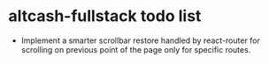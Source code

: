 # altcash-fullstack todo list

- Implement a smarter scrollbar restore handled by react-router for scrolling on previous point of the page only for specific routes.
